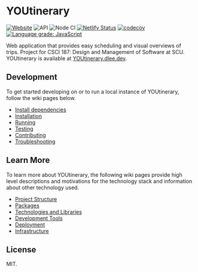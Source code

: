 # YOUtinerary

[![Website](https://img.shields.io/website?down_color=red&down_message=offline&label=website&style=flat-square&up_message=online&url=https%3A%2F%2Fyoutinerary.dlee.dev)](https://youtinerary.dlee.dev)
![API](https://img.shields.io/website?down_color=red&down_message=offline&label=api&style=flat-square&up_message=online&url=https%3A%2F%2Fyoutinerary-api.dlee.dev)
![Node CI](https://github.com/drklee3/YOUtinerary/workflows/Node%20CI/badge.svg)
[![Netlify Status](https://img.shields.io/netlify/f7c0d48f-b566-47a0-8830-da3e6ebcc596?style=flat-square)](https://app.netlify.com/sites/youtinerary/deploys)
[![codecov](https://img.shields.io/codecov/c/gh/drklee3/YOUtinerary?style=flat-square)](https://codecov.io/gh/drklee3/YOUtinerary)
[![Language grade: JavaScript](https://img.shields.io/lgtm/grade/javascript/g/drklee3/YOUtinerary.svg?logo=lgtm&logoWidth=18&style=flat-square)](https://lgtm.com/projects/g/drklee3/YOUtinerary/context:javascript)

Web application that provides easy scheduling and visual overviews of trips.
Project for CSCI 187: Design and Management of Software at SCU. YOUtinerary is
available at [YOUtinerary.dlee.dev](https://youtinerary.dlee.dev/).

## Development

To get started developing on or to run a local instance of YOUtinerary, follow the wiki pages below.

-   [Install dependencies](https://github.com/drklee3/YOUtinerary/wiki/Dependencies)
-   [Installation](https://github.com/drklee3/YOUtinerary/wiki/Installation)
-   [Running](https://github.com/drklee3/YOUtinerary/wiki/Running)
-   [Testing](https://github.com/drklee3/YOUtinerary/wiki/Testing)
-   [Contributing](https://github.com/drklee3/YOUtinerary/wiki/Contributing)
-   [Troubleshooting](https://github.com/drklee3/YOUtinerary/wiki/Troubleshooting)

## Learn More

To learn more about YOUtinerary, the following wiki pages provide high level
descriptions and motivations for the technology stack and information about
other technology used.

-   [Project Structure](https://github.com/drklee3/YOUtinerary/wiki/Structure)
-   [Packages](https://github.com/drklee3/YOUtinerary/wiki/Packages)
-   [Technologies and Libraries](https://github.com/drklee3/YOUtinerary/wiki/Technologies-and-Libraries)
-   [Development Tools](https://github.com/drklee3/YOUtinerary/wiki/Development-Tools)
-   [Deployment](https://github.com/drklee3/YOUtinerary/wiki/Deployment)
-   [Infrastructure](https://github.com/drklee3/YOUtinerary/wiki/Infrastructure)

## License

MIT.
